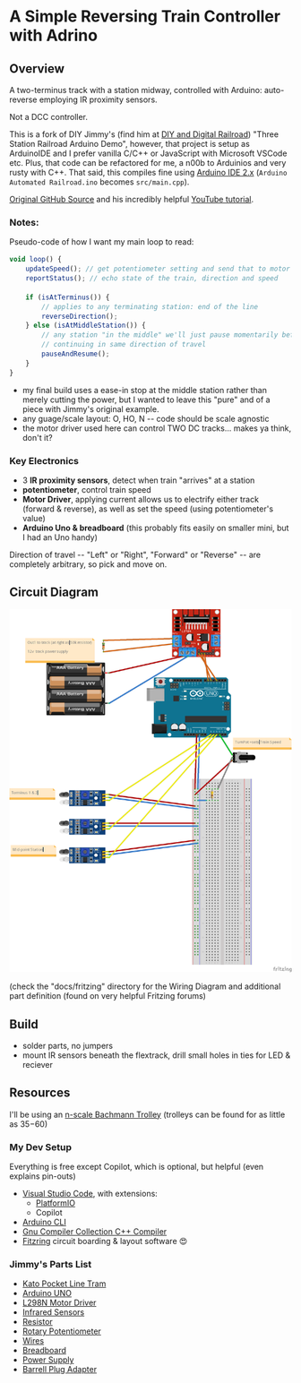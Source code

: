# A Simple Reversing Train Controller with Adrino

## Overview

A two-terminus track with a station midway, controlled with Arduino: auto-reverse employing IR proximity sensors.

Not a DCC controller.

This is a fork of DIY Jimmy's (find him at [DIY and Digital Railroad](https://www.diyanddigitalrr.com/)) "Three Station Railroad Arduino Demo", however, that project is setup as ArduinoIDE and I prefer vanilla C/C++ or JavaScript with Microsoft VSCode etc. Plus, that code can be refactored for me, a n00b to Arduinios and very rusty with C++. That said, this compiles fine using [Arduino IDE 2.x](https://www.arduino.cc/en/software) (`Arduino Automated Railroad.ino` becomes `src/main.cpp`).

[Original GitHub Source](https://github.com/DIYandDigitalRR/arduino-automated-railroad) and his incredibly helpful [YouTube tutorial](https://youtu.be/PoOxFS2DNpI?si=a4vY9Ln4eqhzoHmL).

### Notes:

Pseudo-code of how I want my main loop to read:

```js
void loop() {
    updateSpeed(); // get potentiometer setting and send that to motor controller
    reportStatus(); // echo state of the train, direction and speed

    if (isAtTerminus()) {
        // applies to any terminating station: end of the line
        reverseDirection();
    } else (isAtMiddleStation()) {
        // any station "in the middle" we'll just pause momentarily before 
        // continuing in same direction of travel
        pauseAndResume();
    }
}
```

* my final build uses a ease-in stop at the middle station rather than merely cutting the power, but I wanted to leave this "pure" and of a piece with Jimmy's original example.
* any guage/scale layout: O, HO, N -- code should be scale agnostic
* the motor driver used here can control TWO DC tracks... makes ya think, don't it?

### Key Electronics

* 3 **IR proximity sensors**, detect when train "arrives" at a station
* **potentiometer**, control train speed
* **Motor Driver**, applying current allows us to electrify either track (forward & reverse), as well as set the speed (using potentiometer's value)
* **Arduino Uno & breadboard** (this probably fits easily on smaller mini, but I had an Uno handy)

Direction of travel -- "Left" or "Right", "Forward" or "Reverse" -- are completely arbitrary, so pick and move on.

## Circuit Diagram

![Circut Diagram/Schematic](./docs/images/Wiring-Diagram-Fritzing.png)

(check the "docs/fritzing" directory for the Wiring Diagram and additional part definition (found on very helpful Fritzing forums)

## Build

* solder parts, no jumpers
* mount IR sensors beneath the flextrack, drill small holes in ties for LED & reciever

## Resources

I'll be using an [n-scale Bachmann Trolley](https://www.modeltrainstuff.com/bachmann-n-61089-brill-trolley-orange-cream/) (trolleys can be found for as little as $35-$60)

### My Dev Setup

Everything is free except Copilot, which is optional, but helpful (even explains pin-outs)

* [Visual Studio Code](https://code.visualstudio.com/download), with extensions:
    * [PlatformIO](https://platformio.org/)
    * Copilot
* [Arduino CLI](https://arduino.github.io/arduino-cli/0.19/)
* [Gnu Compiler Collection C++ Compiler](https://gcc.gnu.org/install/download.html)
* [Fitzring](https://fritzing.org/download/) circuit boarding & layout software 😍

### Jimmy's Parts List

* [Kato Pocket Line Tram](https://shorturl.at/hkKVY)
* [Arduino UNO](https://amzn.to/3jTbDJ4)
* [L298N Motor Driver](https://amzn.to/3EuMgVJ)
* [Infrared Sensors](https://amzn.to/3nIqsPD)
* [Resistor](https://amzn.to/3CBtPxS)
* [Rotary Potentiometer](https://amzn.to/3mwkIZN)
* [Wires](https://amzn.to/3GwYFtY)
* [Breadboard](https://amzn.to/3w0KIjg)
* [Power Supply](https://amzn.to/3jSOkPx)
* [Barrell Plug Adapter](https://amzn.to/31j3Iya)
